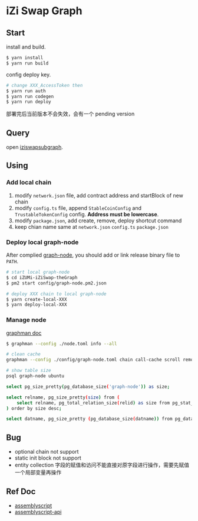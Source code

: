# iZi Swap Graph

## Start

install and build.

```sh
$ yarn install
$ yarn run build
```

config deploy key.

```sh
# change XXX_AccessToken then
$ yarn run auth 
$ yarn run codegen 
$ yarn run deploy
```

部署完后当前版本不会失效，会有一个 pending version

## Query

open [iziswapsubgraph](https://thegraph.com/hosted-service/subgraph/izumifinance/iziswapsubgraph).

## Using

### Add local chain

1. modify `network.json` file, add contract address and startBlock of new chain
2. modify `config.ts` file, append `StableCoinConfig` and `TrustableTokenConfig` config. **Address must be lowercase**.
3. modify `package.json`, add create, remove, deploy shortcut command
4. keep chian name same at `network.json` `config.ts` `package.json`

### Deploy local graph-node

After complied [graph-node](https://github.com/graphprotocol/graph-node), you should add or link release binary file to `PATH`.

```sh
# start local graph-node
$ cd iZUMi-iZiSwap-theGraph
$ pm2 start config/graph-node.pm2.json

# deploy XXX chain to local graph-node
$ yarn create-local-XXX
$ yarn deploy-local-XXX
```

### Manage node

[graphman doc](https://github.com/graphprotocol/graph-node/blob/master/docs/graphman.md)

```sh
$ graphman --config ./node.toml info --all
```

```sh
# clean cache
graphman --config ./config/graph-node.toml chain call-cache scroll remove --remove-entire-cache

# show table size
psql graph-node ubuntu

select pg_size_pretty(pg_database_size('graph-node')) as size;

select relname, pg_size_pretty(size) from (
    select relname, pg_total_relation_size(relid) as size from pg_stat_user_tables
) order by size desc;

select datname, pg_size_pretty (pg_database_size(datname)) from pg_database;
```

## Bug

- optional chain not support
- static init block not support
- entity collection 字段的赋值和访问不能直接对原字段进行操作，需要先赋值一个局部变量再操作

## Ref Doc

- [assemblyscript](https://www.assemblyscript.org/types.html)
- [assemblyscript-api](https://docs.thegraph.academy/official-docs/developer/assemblyscript-api)
